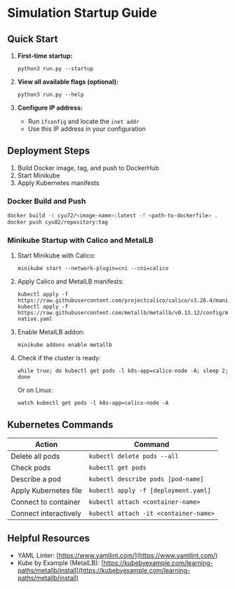 # Simulation Startup Guide

## Quick Start

1. **First-time startup:**
   ```
   python3 run.py --startup
   ```

2. **View all available flags (optional):**
   ```
   python3 run.py --help
   ```

3. **Configure IP address:**
   - Run `ifconfig` and locate the `inet addr`
   - Use this IP address in your configuration

## Deployment Steps

1. Build Docker image, tag, and push to DockerHub
2. Start Minikube
3. Apply Kubernetes manifests

### Docker Build and Push

```bash
docker build -t cyu72/<image-name>:latest -f <path-to-dockerfile> .
docker push cyu82/repository:tag
```

### Minikube Startup with Calico and MetalLB

1. Start Minikube with Calico:
   ```
   minikube start --network-plugin=cni --cni=calico
   ```

2. Apply Calico and MetalLB manifests:
   ```
   kubectl apply -f https://raw.githubusercontent.com/projectcalico/calico/v3.26.4/manifests/calico.yaml
   kubectl apply -f https://raw.githubusercontent.com/metallb/metallb/v0.13.12/config/manifests/metallb-native.yaml
   ```

3. Enable MetalLB addon:
   ```
   minikube addons enable metallb
   ```

4. Check if the cluster is ready:
   ```
   while true; do kubectl get pods -l k8s-app=calico-node -A; sleep 2; done
   ```
   Or on Linux:
   ```
   watch kubectl get pods -l k8s-app=calico-node -A
   ```

## Kubernetes Commands

| Action | Command |
|--------|---------|
| Delete all pods | `kubectl delete pods --all` |
| Check pods | `kubectl get pods` |
| Describe a pod | `kubectl describe pods [pod-name]` |
| Apply Kubernetes file | `kubectl apply -f [deployment.yaml]` |
| Connect to container | `kubectl attach <container-name>` |
| Connect interactively | `kubectl attach -it <container-name>` |

## Helpful Resources

- YAML Linter: [https://www.yamllint.com/](https://www.yamllint.com/)
- Kube by Example (MetalLB): [https://kubebyexample.com/learning-paths/metallb/install](https://kubebyexample.com/learning-paths/metallb/install)
